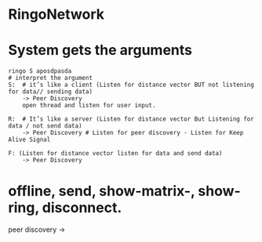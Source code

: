 # RingoNetwork

# System gets the arguments
	ringo S aposdpasda
	# interpret the argument
	S:  # it’s like a client (Listen for distance vector BUT not listening for data// sending data)
		-> Peer Discovery
		open thread and listen for user input.

	R:  # It’s like a server (Listen for distance vector But Listening for data / not send data)
		-> Peer Discovery # Listen for peer discovery - Listen for Keep Alive Signal

	F: (Listen for distance vector listen for data and send data)
		-> Peer Discovery

# offline, send, show-matrix-, show-ring, disconnect.

peer discovery -> 
